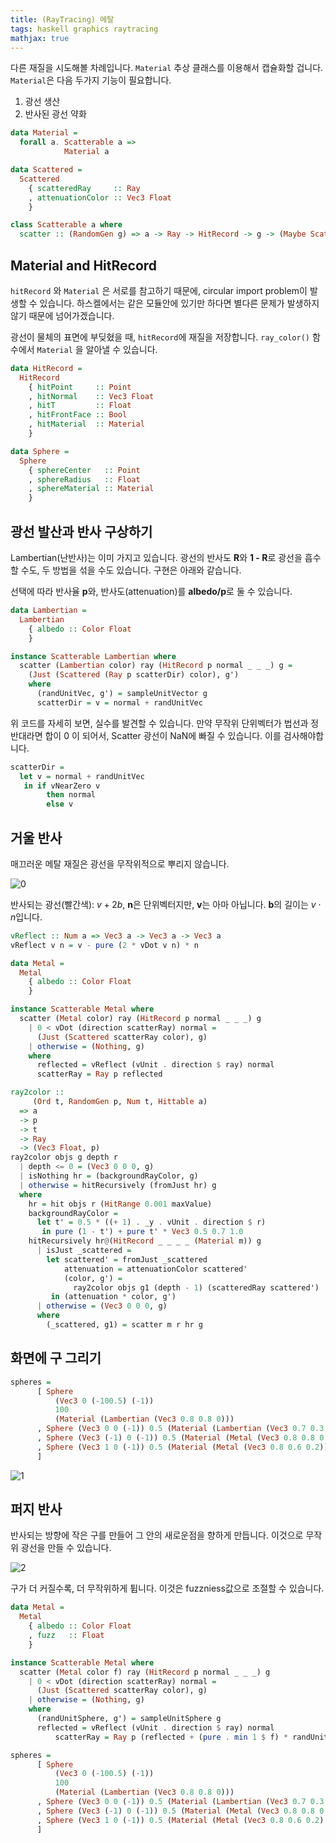 ```yaml
--- 
title: (RayTracing) 메탈
tags: haskell graphics raytracing
mathjax: true
---
```


다른 재질을 시도해볼 차례입니다. `Material` 추상 클래스를 이용해서 캡슐화할 겁니다. `Material`은 다음 두가지 기능이 필요합니다.

1. 광선 생산 
2. 반사된 광선 약화

```haskell
data Material =
  forall a. Scatterable a =>
            Material a

data Scattered =
  Scattered
    { scatteredRay     :: Ray
    , attenuationColor :: Vec3 Float
    }

class Scatterable a where
  scatter :: (RandomGen g) => a -> Ray -> HitRecord -> g -> (Maybe Scattered, g)
```

## Material and HitRecord

`hitRecord` 와 `Material` 은 서로를 참고하기 때문에, circular import problem이 발생할 수 있습니다. 하스켈에서는 같은 모듈안에 있기만 하다면 별다른 문제가 발생하지 않기 때문에 넘어가겠습니다.

광선이 물체의 표면에 부딪혔을 때, `hitRecord`에 재질을 저장합니다. `ray_color()` 함수에서 `Material` 을 알아낼 수 있습니다.

```haskell
data HitRecord =
  HitRecord
    { hitPoint     :: Point
    , hitNormal    :: Vec3 Float
    , hitT         :: Float
    , hitFrontFace :: Bool
    , hitMaterial  :: Material
    }

data Sphere =
  Sphere
    { sphereCenter   :: Point
    , sphereRadius   :: Float
    , sphereMaterial :: Material
    }
```

## 광선 발산과 반사 구상하기

Lambertian(난반사)는 이미 가지고 있습니다. 광선의 반사도 **R**와 **1 - R**로 광선을 흡수할 수도, 두 방법을 섞을 수도 있습니다. 구현은 아래와 같습니다. 

선택에 따라 반사율 **p**와, 반사도(attenuation)를 **albedo/p**로 둘 수 있습니다. 

```haskell
data Lambertian =
  Lambertian
    { albedo :: Color Float
    }

instance Scatterable Lambertian where
  scatter (Lambertian color) ray (HitRecord p normal _ _ _) g =
    (Just (Scattered (Ray p scatterDir) color), g')
    where
      (randUnitVec, g') = sampleUnitVector g
      scatterDir = v = normal + randUnitVec
```

 위 코드를 자세히 보면, 실수를 발견할 수 있습니다. 만약 무작위 단위벡터가 법선과 정반대라면 합이 0 이 되어서, Scatter 광선이 NaN에 빠질 수 있습니다. 이를 검사해야합니다. 

```haskell
scatterDir =
  let v = normal + randUnitVec
   in if vNearZero v
        then normal
        else v
```

## 거울 반사

매끄러운 메탈 재질은 광선을 무작위적으로 뿌리지 않습니다. 

![0](/assets/images/2021-06-20/c8/Untitled0.png)

반사되는 광선(빨간색): $v + 2b$, **n**은 단위벡터지만, **v**는 아마 아닙니다. **b**의 길이는 $v \cdot n$입니다. 

```haskell
vReflect :: Num a => Vec3 a -> Vec3 a -> Vec3 a
vReflect v n = v - pure (2 * vDot v n) * n
```

```haskell
data Metal =
  Metal
    { albedo :: Color Float
    }

instance Scatterable Metal where
  scatter (Metal color) ray (HitRecord p normal _ _ _) g
    | 0 < vDot (direction scatterRay) normal =
      (Just (Scattered scatterRay color), g)
    | otherwise = (Nothing, g)
    where
      reflected = vReflect (vUnit . direction $ ray) normal
      scatterRay = Ray p reflected
```

```haskell
ray2color ::
     (Ord t, RandomGen p, Num t, Hittable a)
  => a
  -> p
  -> t
  -> Ray
  -> (Vec3 Float, p)
ray2color objs g depth r
  | depth <= 0 = (Vec3 0 0 0, g)
  | isNothing hr = (backgroundRayColor, g)
  | otherwise = hitRecursively (fromJust hr) g
  where
    hr = hit objs r (HitRange 0.001 maxValue)
    backgroundRayColor =
      let t' = 0.5 * ((+ 1) . _y . vUnit . direction $ r)
       in pure (1 - t') + pure t' * Vec3 0.5 0.7 1.0
    hitRecursively hr@(HitRecord _ _ _ _ (Material m)) g
      | isJust _scattered =
        let scattered' = fromJust _scattered
            attenuation = attenuationColor scattered'
            (color, g') =
              ray2color objs g1 (depth - 1) (scatteredRay scattered')
         in (attenuation * color, g')
      | otherwise = (Vec3 0 0 0, g)
      where
        (_scattered, g1) = scatter m r hr g
```

## 화면에 구 그리기

```haskell
spheres =
      [ Sphere
          (Vec3 0 (-100.5) (-1))
          100
          (Material (Lambertian (Vec3 0.8 0.8 0)))
      , Sphere (Vec3 0 0 (-1)) 0.5 (Material (Lambertian (Vec3 0.7 0.3 0.3)))
      , Sphere (Vec3 (-1) 0 (-1)) 0.5 (Material (Metal (Vec3 0.8 0.8 0.8)))
      , Sphere (Vec3 1 0 (-1)) 0.5 (Material (Metal (Vec3 0.8 0.6 0.2)))
      ]
```

![1](/assets/images/2021-06-20/c8/Untitled1.png)

## 퍼지 반사

반사되는 방향에 작은 구를 만들어 그 안의 새로운점을 향하게 만듭니다. 이것으로 무작위 광선을 만들 수 있습니다. 

![2](/assets/images/2021-06-20/c8/Untitled2.png)

구가 더 커질수록, 더 무작위하게 튑니다. 이것은 fuzzniess값으로 조절할 수 있습니다. 

```haskell
data Metal =
  Metal
    { albedo :: Color Float
    , fuzz   :: Float
    }

instance Scatterable Metal where
  scatter (Metal color f) ray (HitRecord p normal _ _ _) g
    | 0 < vDot (direction scatterRay) normal =
      (Just (Scattered scatterRay color), g)
    | otherwise = (Nothing, g)
    where
      (randUnitSphere, g') = sampleUnitSphere g
      reflected = vReflect (vUnit . direction $ ray) normal
	      scatterRay = Ray p (reflected + (pure . min 1 $ f) * randUnitSphere)
```

```haskell
spheres =
      [ Sphere
          (Vec3 0 (-100.5) (-1))
          100
          (Material (Lambertian (Vec3 0.8 0.8 0)))
      , Sphere (Vec3 0 0 (-1)) 0.5 (Material (Lambertian (Vec3 0.7 0.3 0.3)))
      , Sphere (Vec3 (-1) 0 (-1)) 0.5 (Material (Metal (Vec3 0.8 0.8 0.8) 0.3))
      , Sphere (Vec3 1 0 (-1)) 0.5 (Material (Metal (Vec3 0.8 0.6 0.2) 1.0))
      ]
```